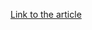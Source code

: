 [Link to the article](https://cloud.google.com/blog/topics/threat-intelligence/cybersecurity-forecast-2025/)
